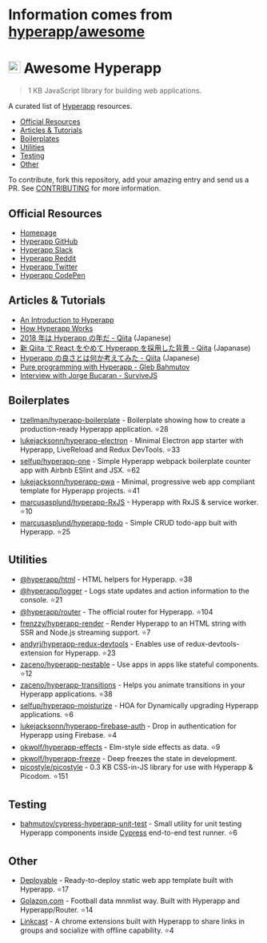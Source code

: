 # Information comes from [hyperapp/awesome](https://github.com/hyperapp/awesome)
# <img height=24 src=https://cdn.rawgit.com/JorgeBucaran/f26da3a18aca72810559d0b94819c22b/raw/882f20c970ff7d61aa04d44b92fc3530fa758bc0/Hyperapp.svg> Awesome Hyperapp

> 1 KB JavaScript library for building web applications.

A curated list of [Hyperapp](https://github.com/hyperapp/hyperapp) resources.

<!-- TOC -->

* [Official Resources](#official-resources)
* [Articles & Tutorials](#articles--tutorials)
* [Boilerplates](#boilerplates)
* [Utilities](#utilities)
* [Testing](#testing)
* [Other](#other)

<!-- /TOC -->

To contribute, fork this repository, add your amazing entry and send us a PR. See [CONTRIBUTING](/CONTRIBUTING.md) for more information.

## Official Resources

* [Homepage](https://hyperapp.js.org)
* [Hyperapp GitHub](https://github.com/hyperapp/hyperapp/tree/master/docs)
* [Hyperapp Slack](https://hyperappjs.herokuapp.com/)
* [Hyperapp Reddit](https://www.reddit.com/r/hyperapp/)
* [Hyperapp Twitter](https://twitter.com/hyperappjs)
* [Hyperapp CodePen](https://codepen.io/hyperapp/)

## Articles & Tutorials

* [An Introduction to Hyperapp](https://gist.github.com/JorgeBucaran/e63a1c7976b63df11f53bfbc1a7f4607)
* [How Hyperapp Works](https://gist.github.com/JorgeBucaran/8dc33b7947f3193eb2ea3d5700e27036)
* [2018 年は Hyperapp の年だ - Qiita](https://qiita.com/JorgeBucaran/items/c48446babe0627e25ee6) (Japanese)
* [新 Qiita で React をやめて Hyperapp を採用した背景 - Qiita](https://qiita.com/yuku_t/items/2839e57a1933507f36b4) (Japanase)
* [Hyperapp の良さとは何か考えてみた - Qiita](https://qiita.com/ababup1192/items/0dd5c70bee5feaf5dea3) (Japanese)
* [Pure programming with Hyperapp - Gleb Bahmutov](https://glebbahmutov.com/blog/pure-programming-with-hyper-app)
* [Interview with Jorge Bucaran - SurviveJS](https://survivejs.com/blog/hyperapp-interview)

## Boilerplates

* [tzellman/hyperapp-boilerplate](https://github.com/tzellman/hyperapp-boilerplate) - Boilerplate showing how to create a production-ready Hyperapp application. :star:28
* [lukejacksonn/hyperapp-electron](https://github.com/lukejacksonn/hyperapp-electron) - Minimal Electron app starter with Hyperapp, LiveReload and Redux DevTools. :star:33
* [selfup/hyperapp-one](https://github.com/selfup/hyperapp-one) - Simple Hyperapp webpack boilerplate counter app with Airbnb ESlint and JSX. :star:62
* [lukejacksonn/hyperapp-pwa](https://github.com/lukejacksonn/hyperapp-pwa) - Minimal, progressive web app compliant template for Hyperapp projects. :star:41
* [marcusasplund/hyperapp-RxJS](https://github.com/marcusasplund/hyperapp-RxJS) - Hyperapp with RxJS & service worker. :star:10
* [marcusasplund/hyperapp-todo](https://github.com/marcusasplund/hyperapp-todo-simple) - Simple CRUD todo-app buit with Hyperapp. :star:25

## Utilities

* [@hyperapp/html](https://github.com/hyperapp/html) - HTML helpers for Hyperapp. :star:38
* [@hyperapp/logger](https://github.com/hyperapp/logger) - Logs state updates and action information to the console. :star:21
* [@hyperapp/router](https://github.com/hyperapp/router) - The official router for Hyperapp. :star:104
* [frenzzy/hyperapp-render](https://github.com/frenzzy/hyperapp-render) - Render Hyperapp to an HTML string with SSR and Node.js streaming support. :star:7
* [andyrj/hyperapp-redux-devtools](https://github.com/andyrj/hyperapp-redux-devtools) - Enables use of redux-devtools-extension for Hyperapp. :star:23
* [zaceno/hyperapp-nestable](https://github.com/zaceno/hyperapp-nestable) - Use apps in apps like stateful components. :star:12
* [zaceno/hyperapp-transitions](https://github.com/zaceno/hyperapp-transitions) - Helps you animate transitions in your Hyperapp applications. :star:38
* [selfup/hyperapp-moisturize](https://github.com/selfup/hyperapp-moisturize) - HOA for Dynamically upgrading Hyperapp applications. :star:6
* [lukejacksonn/hyperapp-firebase-auth](https://github.com/lukejacksonn/hyperapp-firebase-auth) - Drop in authentication for Hyperapp using Firebase. :star:4
* [okwolf/hyperapp-effects](https://github.com/okwolf/hyperapp-effects) - Elm-style side effects as data. :star:9
* [okwolf/hyperapp-freeze](https://github.com/okwolf/hyperapp-freeze) - Deep freezes the state in development.
* [picostyle/picostyle](https://github.com/picostyle/picostyle) - 0.3 KB CSS-in-JS library for use with Hyperapp & Picodom. :star:151

## Testing

* [bahmutov/cypress-hyperapp-unit-test](https://github.com/bahmutov/cypress-hyperapp-unit-test) - Small utility for unit testing Hyperapp components inside [Cypress](https://github.com/cypress-io/cypress) end-to-end test runner. :star:6

## Other

* [Deployable](https://github.com/lukejacksonn/deployable) - Ready-to-deploy static web app template built with Hyperapp. :star:17
* [Golazon.com](https://github.com/sobstel/golazon) - Football data mnmlist way. Built with Hyperapp and Hyperapp/Router. :star:14
* [Linkcast](https://github.com/ajaxtown/linkcast) - A chrome extensions built with Hyperapp to share links in groups and socialize with offline capability. :star:4


